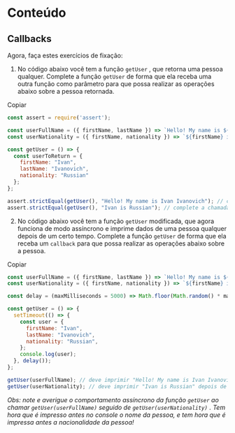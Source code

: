 # Conteúdo

## Callbacks

Agora, faça estes exercícios de fixação:

1.  No código abaixo você tem a função  `getUser`  , que retorna uma pessoa qualquer. Complete a função  `getUser`  de forma que ela receba uma outra função como parâmetro para que possa realizar as operações abaixo sobre a pessoa retornada.

Copiar

```javascript
const assert = require('assert');

const userFullName = ({ firstName, lastName }) => `Hello! My name is ${firstName} ${lastName}`;
const userNationality = ({ firstName, nationality }) => `${firstName} is ${nationality}`;

const getUser = () => {
  const userToReturn = {
    firstName: "Ivan",
    lastName: "Ivanovich",
    nationality: "Russian"
  };
};

assert.strictEqual(getUser(), "Hello! My name is Ivan Ivanovich"); // complete a chamada da função de getUser
assert.strictEqual(getUser(), "Ivan is Russian"); // complete a chamada da função de getUser
```

2.  No código abaixo você tem a função  `getUser`  modificada, que agora funciona de modo assíncrono e imprime dados de uma pessoa qualquer depois de um certo tempo. Complete a função  `getUser`  de forma que ela receba um  `callback`  para que possa realizar as operações abaixo sobre a pessoa.

Copiar

```javascript
const userFullName = ({ firstName, lastName }) => `Hello! My name is ${firstName} ${lastName}`;
const userNationality = ({ firstName, nationality }) => `${firstName} is ${nationality}`;

const delay = (maxMilliseconds = 5000) => Math.floor(Math.random() * maxMilliseconds);

const getUser = () => {
  setTimeout(() => {
    const user = {
      firstName: "Ivan",
      lastName: "Ivanovich",
      nationality: "Russian",
    };
    console.log(user);
  }, delay());
};

getUser(userFullName); // deve imprimir "Hello! My name is Ivan Ivanovich" depois de um certo tempo
getUser(userNationality); // deve imprimir "Ivan is Russian" depois de um certo tempo
```

_Obs: note e averigue o comportamento assíncrono da função  `getUser`  ao chamar  `getUser(userFullName)`  seguido de  `getUser(userNationality)`  . Tem hora que é impresso antes no console o nome da pessoa, e tem hora que é impressa antes a nacionalidade da pessoa!_
